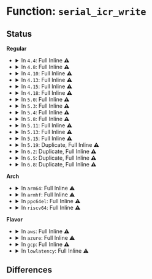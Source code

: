 # Function: <code>serial_icr_write</code>

## Status
<b>Regular</b>
<ul>
<li>
<details>
<summary>In <code>4.4</code>: Full Inline ⚠️</summary>

**Collision:** Unique Static

**Inline:** Full

**Transformation:** False

**Instances:**

```
In drivers/tty/serial/8250/8250_port.c (ffffffff81505cc6)
Location: drivers/tty/serial/8250/8250_port.c:476
Inline: True
Inline callers:
  - drivers/tty/serial/8250/8250_port.c:serial_icr_read
  - drivers/tty/serial/8250/8250_port.c:serial_icr_read
  - drivers/tty/serial/8250/8250_port.c:serial8250_do_startup
  - drivers/tty/serial/8250/8250_port.c:serial8250_stop_tx
  - drivers/tty/serial/8250/8250_port.c:serial8250_start_tx
```
</details>
</li>
<li>
<details>
<summary>In <code>4.8</code>: Full Inline ⚠️</summary>

**Collision:** Unique Static

**Inline:** Full

**Transformation:** False

**Instances:**

```
In drivers/tty/serial/8250/8250_port.c (ffffffff8155a049)
Location: drivers/tty/serial/8250/8250_port.c:497
Inline: True
Inline callers:
  - drivers/tty/serial/8250/8250_port.c:serial8250_do_startup
  - drivers/tty/serial/8250/8250_port.c:serial8250_start_tx
  - drivers/tty/serial/8250/8250_port.c:serial8250_em485_handle_start_tx
  - drivers/tty/serial/8250/8250_port.c:serial8250_stop_tx
  - drivers/tty/serial/8250/8250_port.c:serial_icr_read
  - drivers/tty/serial/8250/8250_port.c:serial_icr_read
```
</details>
</li>
<li>
<details>
<summary>In <code>4.10</code>: Full Inline ⚠️</summary>

**Collision:** Unique Static

**Inline:** Full

**Transformation:** False

**Instances:**

```
In drivers/tty/serial/8250/8250_port.c (ffffffff8158672c)
Location: drivers/tty/serial/8250/8250_port.c:498
Inline: True
Inline callers:
  - drivers/tty/serial/8250/8250_port.c:serial8250_do_startup
  - drivers/tty/serial/8250/8250_port.c:serial8250_start_tx
  - drivers/tty/serial/8250/8250_port.c:serial8250_em485_handle_start_tx
  - drivers/tty/serial/8250/8250_port.c:serial8250_stop_tx
  - drivers/tty/serial/8250/8250_port.c:serial_icr_read
  - drivers/tty/serial/8250/8250_port.c:serial_icr_read
```
</details>
</li>
<li>
<details>
<summary>In <code>4.13</code>: Full Inline ⚠️</summary>

**Collision:** Unique Static

**Inline:** Full

**Transformation:** False

**Instances:**

```
In drivers/tty/serial/8250/8250_port.c (ffffffff8159a989)
Location: drivers/tty/serial/8250/8250_port.c:514
Inline: True
Inline callers:
  - drivers/tty/serial/8250/8250_port.c:serial8250_do_startup
  - drivers/tty/serial/8250/8250_port.c:serial8250_start_tx
  - drivers/tty/serial/8250/8250_port.c:serial8250_em485_handle_start_tx
  - drivers/tty/serial/8250/8250_port.c:serial8250_stop_tx
  - drivers/tty/serial/8250/8250_port.c:serial_icr_read
  - drivers/tty/serial/8250/8250_port.c:serial_icr_read
```
</details>
</li>
<li>
<details>
<summary>In <code>4.15</code>: Full Inline ⚠️</summary>

**Collision:** Unique Static

**Inline:** Full

**Transformation:** False

**Instances:**

```
In drivers/tty/serial/8250/8250_port.c (ffffffff815ffa71)
Location: drivers/tty/serial/8250/8250_port.c:531
Inline: True
Inline callers:
  - drivers/tty/serial/8250/8250_port.c:serial8250_do_startup
  - drivers/tty/serial/8250/8250_port.c:serial8250_start_tx
  - drivers/tty/serial/8250/8250_port.c:serial8250_em485_handle_start_tx
  - drivers/tty/serial/8250/8250_port.c:serial8250_stop_tx
  - drivers/tty/serial/8250/8250_port.c:serial_icr_read
  - drivers/tty/serial/8250/8250_port.c:serial_icr_read
```
</details>
</li>
<li>
<details>
<summary>In <code>4.18</code>: Full Inline ⚠️</summary>

**Collision:** Unique Static

**Inline:** Full

**Transformation:** False

**Instances:**

```
In drivers/tty/serial/8250/8250_port.c (ffffffff81638545)
Location: drivers/tty/serial/8250/8250_port.c:532
Inline: True
Inline callers:
  - drivers/tty/serial/8250/8250_port.c:serial8250_do_startup
  - drivers/tty/serial/8250/8250_port.c:serial8250_start_tx
  - drivers/tty/serial/8250/8250_port.c:serial8250_em485_handle_start_tx
  - drivers/tty/serial/8250/8250_port.c:serial8250_stop_tx
  - drivers/tty/serial/8250/8250_port.c:serial_icr_read
  - drivers/tty/serial/8250/8250_port.c:serial_icr_read
```
</details>
</li>
<li>
<details>
<summary>In <code>5.0</code>: Full Inline ⚠️</summary>

**Collision:** Unique Static

**Inline:** Full

**Transformation:** False

**Instances:**

```
In drivers/tty/serial/8250/8250_port.c (ffffffff81656845)
Location: drivers/tty/serial/8250/8250_port.c:532
Inline: True
Inline callers:
  - drivers/tty/serial/8250/8250_port.c:serial8250_do_startup
  - drivers/tty/serial/8250/8250_port.c:serial8250_start_tx
  - drivers/tty/serial/8250/8250_port.c:serial8250_em485_handle_start_tx
  - drivers/tty/serial/8250/8250_port.c:serial8250_stop_tx
  - drivers/tty/serial/8250/8250_port.c:serial_icr_read
  - drivers/tty/serial/8250/8250_port.c:serial_icr_read
```
</details>
</li>
<li>
<details>
<summary>In <code>5.3</code>: Full Inline ⚠️</summary>

**Collision:** Unique Static

**Inline:** Full

**Transformation:** False

**Instances:**

```
In drivers/tty/serial/8250/8250_port.c (ffffffff8168a700)
Location: drivers/tty/serial/8250/8250_port.c:540
Inline: True
Inline callers:
  - drivers/tty/serial/8250/8250_port.c:serial8250_do_startup
  - drivers/tty/serial/8250/8250_port.c:serial8250_start_tx
  - drivers/tty/serial/8250/8250_port.c:serial8250_em485_handle_start_tx
  - drivers/tty/serial/8250/8250_port.c:serial8250_stop_tx
  - drivers/tty/serial/8250/8250_port.c:serial_icr_read
  - drivers/tty/serial/8250/8250_port.c:serial_icr_read
```
</details>
</li>
<li>
<details>
<summary>In <code>5.4</code>: Full Inline ⚠️</summary>

**Collision:** Unique Static

**Inline:** Full

**Transformation:** False

**Instances:**

```
In drivers/tty/serial/8250/8250_port.c (ffffffff816acd10)
Location: drivers/tty/serial/8250/8250_port.c:533
Inline: True
Inline callers:
  - drivers/tty/serial/8250/8250_port.c:serial8250_do_startup
  - drivers/tty/serial/8250/8250_port.c:serial8250_start_tx
  - drivers/tty/serial/8250/8250_port.c:serial8250_em485_handle_start_tx
  - drivers/tty/serial/8250/8250_port.c:serial8250_stop_tx
  - drivers/tty/serial/8250/8250_port.c:serial_icr_read
  - drivers/tty/serial/8250/8250_port.c:serial_icr_read
```
</details>
</li>
<li>
<details>
<summary>In <code>5.8</code>: Full Inline ⚠️</summary>

**Collision:** Unique Static

**Inline:** Full

**Transformation:** False

**Instances:**

```
In drivers/tty/serial/8250/8250_port.c (ffffffff817616f9)
Location: drivers/tty/serial/8250/8250_port.c:529
Inline: True
Inline callers:
  - drivers/tty/serial/8250/8250_port.c:serial8250_do_startup
  - drivers/tty/serial/8250/8250_port.c:serial8250_start_tx
  - drivers/tty/serial/8250/8250_port.c:serial8250_em485_handle_start_tx
  - drivers/tty/serial/8250/8250_port.c:serial8250_stop_tx
  - drivers/tty/serial/8250/8250_port.c:serial_icr_read
  - drivers/tty/serial/8250/8250_port.c:serial_icr_read
```
</details>
</li>
<li>
<details>
<summary>In <code>5.11</code>: Full Inline ⚠️</summary>

**Collision:** Unique Static

**Inline:** Full

**Transformation:** False

**Instances:**

```
In drivers/tty/serial/8250/8250_port.c (ffffffff8177cb39)
Location: drivers/tty/serial/8250/8250_port.c:530
Inline: True
Inline callers:
  - drivers/tty/serial/8250/8250_port.c:serial8250_do_startup
  - drivers/tty/serial/8250/8250_port.c:serial8250_start_tx
  - drivers/tty/serial/8250/8250_port.c:serial8250_em485_handle_start_tx
  - drivers/tty/serial/8250/8250_port.c:serial8250_stop_tx
  - drivers/tty/serial/8250/8250_port.c:serial_icr_read
  - drivers/tty/serial/8250/8250_port.c:serial_icr_read
```
</details>
</li>
<li>
<details>
<summary>In <code>5.13</code>: Full Inline ⚠️</summary>

**Collision:** Unique Static

**Inline:** Full

**Transformation:** False

**Instances:**

```
In drivers/tty/serial/8250/8250_port.c (ffffffff8175ff69)
Location: drivers/tty/serial/8250/8250_port.c:534
Inline: True
Inline callers:
  - drivers/tty/serial/8250/8250_port.c:serial8250_do_startup
  - drivers/tty/serial/8250/8250_port.c:serial8250_start_tx
  - drivers/tty/serial/8250/8250_port.c:serial8250_em485_handle_start_tx
  - drivers/tty/serial/8250/8250_port.c:serial8250_stop_tx
  - drivers/tty/serial/8250/8250_port.c:serial_icr_read
  - drivers/tty/serial/8250/8250_port.c:serial_icr_read
```
</details>
</li>
<li>
<details>
<summary>In <code>5.15</code>: Full Inline ⚠️</summary>

**Collision:** Unique Static

**Inline:** Full

**Transformation:** False

**Instances:**

```
In drivers/tty/serial/8250/8250_port.c (ffffffff817e3ed9)
Location: drivers/tty/serial/8250/8250_port.c:535
Inline: True
Inline callers:
  - drivers/tty/serial/8250/8250_port.c:serial8250_do_startup
  - drivers/tty/serial/8250/8250_port.c:serial8250_start_tx
  - drivers/tty/serial/8250/8250_port.c:serial8250_em485_handle_start_tx
  - drivers/tty/serial/8250/8250_port.c:serial8250_stop_tx
  - drivers/tty/serial/8250/8250_port.c:serial_icr_read
  - drivers/tty/serial/8250/8250_port.c:serial_icr_read
```
</details>
</li>
<li>
<details>
<summary>In <code>5.19</code>: Duplicate, Full Inline ⚠️</summary>

**Collision:** Static Duplication

**Inline:** Full

**Transformation:** False

**Instances:**

```
In drivers/tty/serial/8250/8250_port.c (ffffffff81922e9b)
Location: drivers/tty/serial/8250/8250.h:149
Inline: True
Inline callers:
  - drivers/tty/serial/8250/8250_port.c:serial8250_do_startup
  - drivers/tty/serial/8250/8250_port.c:serial8250_start_tx
  - drivers/tty/serial/8250/8250_port.c:serial8250_em485_handle_start_tx
  - drivers/tty/serial/8250/8250_port.c:serial8250_stop_tx
  - drivers/tty/serial/8250/8250_port.c:serial_icr_read
  - drivers/tty/serial/8250/8250_port.c:serial_icr_read
```
```
In drivers/tty/serial/8250/8250_pci.c (ffffffff8192a252)
Location: drivers/tty/serial/8250/8250.h:149
Inline: True
Inline callers:
  - drivers/tty/serial/8250/8250_pci.c:pci_oxsemi_tornado_set_divisor
  - drivers/tty/serial/8250/8250_pci.c:pci_oxsemi_tornado_set_divisor
  - drivers/tty/serial/8250/8250_pci.c:pci_oxsemi_tornado_set_divisor
```
</details>
</li>
<li>
<details>
<summary>In <code>6.2</code>: Duplicate, Full Inline ⚠️</summary>

**Collision:** Static Duplication

**Inline:** Full

**Transformation:** False

**Instances:**

```
In drivers/tty/serial/8250/8250_port.c (ffffffff81a7f78f)
Location: drivers/tty/serial/8250/8250.h:149
Inline: True
Inline callers:
  - drivers/tty/serial/8250/8250_port.c:serial8250_do_startup
  - drivers/tty/serial/8250/8250_port.c:serial8250_start_tx
  - drivers/tty/serial/8250/8250_port.c:serial8250_em485_handle_start_tx
  - drivers/tty/serial/8250/8250_port.c:serial8250_stop_tx
  - drivers/tty/serial/8250/8250_port.c:serial_icr_read
  - drivers/tty/serial/8250/8250_port.c:serial_icr_read
```
```
In drivers/tty/serial/8250/8250_pci.c (ffffffff81a869a2)
Location: drivers/tty/serial/8250/8250.h:149
Inline: True
Inline callers:
  - drivers/tty/serial/8250/8250_pci.c:pci_oxsemi_tornado_set_divisor
  - drivers/tty/serial/8250/8250_pci.c:pci_oxsemi_tornado_set_divisor
  - drivers/tty/serial/8250/8250_pci.c:pci_oxsemi_tornado_set_divisor
```
</details>
</li>
<li>
<details>
<summary>In <code>6.5</code>: Duplicate, Full Inline ⚠️</summary>

**Collision:** Static Duplication

**Inline:** Full

**Transformation:** False

**Instances:**

```
In drivers/tty/serial/8250/8250_port.c (ffffffff81acb302)
Location: drivers/tty/serial/8250/8250.h:148
Inline: True
Inline callers:
  - drivers/tty/serial/8250/8250_port.c:serial8250_do_startup
  - drivers/tty/serial/8250/8250_port.c:serial8250_start_tx
  - drivers/tty/serial/8250/8250_port.c:serial8250_em485_handle_start_tx
  - drivers/tty/serial/8250/8250_port.c:serial8250_stop_tx
  - drivers/tty/serial/8250/8250_port.c:serial_icr_read
  - drivers/tty/serial/8250/8250_port.c:serial_icr_read
```
```
In drivers/tty/serial/8250/8250_pci.c (ffffffff81ad2032)
Location: drivers/tty/serial/8250/8250.h:148
Inline: True
Inline callers:
  - drivers/tty/serial/8250/8250_pci.c:pci_oxsemi_tornado_set_divisor
  - drivers/tty/serial/8250/8250_pci.c:pci_oxsemi_tornado_set_divisor
  - drivers/tty/serial/8250/8250_pci.c:pci_oxsemi_tornado_set_divisor
```
</details>
</li>
<li>
<details>
<summary>In <code>6.8</code>: Duplicate, Full Inline ⚠️</summary>

**Collision:** Static Duplication

**Inline:** Full

**Transformation:** False

**Instances:**

```
In drivers/tty/serial/8250/8250_port.c (ffffffff81b1fbd2)
Location: drivers/tty/serial/8250/8250.h:148
Inline: True
Inline callers:
  - drivers/tty/serial/8250/8250_port.c:serial8250_do_startup
  - drivers/tty/serial/8250/8250_port.c:serial8250_start_tx
  - drivers/tty/serial/8250/8250_port.c:serial8250_em485_handle_start_tx
  - drivers/tty/serial/8250/8250_port.c:serial8250_stop_tx
  - drivers/tty/serial/8250/8250_port.c:serial_icr_read
  - drivers/tty/serial/8250/8250_port.c:serial_icr_read
```
```
In drivers/tty/serial/8250/8250_pci.c (ffffffff81b25f82)
Location: drivers/tty/serial/8250/8250.h:148
Inline: True
Inline callers:
  - drivers/tty/serial/8250/8250_pci.c:pci_oxsemi_tornado_set_divisor
  - drivers/tty/serial/8250/8250_pci.c:pci_oxsemi_tornado_set_divisor
  - drivers/tty/serial/8250/8250_pci.c:pci_oxsemi_tornado_set_divisor
```
</details>
</li>
</ul>
<b>Arch</b>
<ul>
<li>
<details>
<summary>In <code>arm64</code>: Full Inline ⚠️</summary>

**Collision:** Unique Static

**Inline:** Full

**Transformation:** False

**Instances:**

```
In drivers/tty/serial/8250/8250_port.c (ffff80001088a01c)
Location: drivers/tty/serial/8250/8250_port.c:533
Inline: True
Inline callers:
  - drivers/tty/serial/8250/8250_port.c:serial8250_do_startup
  - drivers/tty/serial/8250/8250_port.c:serial8250_start_tx
  - drivers/tty/serial/8250/8250_port.c:serial8250_em485_handle_start_tx
  - drivers/tty/serial/8250/8250_port.c:serial8250_stop_tx
  - drivers/tty/serial/8250/8250_port.c:serial_icr_read
  - drivers/tty/serial/8250/8250_port.c:serial_icr_read
```
</details>
</li>
<li>
<details>
<summary>In <code>armhf</code>: Full Inline ⚠️</summary>

**Collision:** Unique Static

**Inline:** Full

**Transformation:** False

**Instances:**

```
In drivers/tty/serial/8250/8250_port.c (c09863a0)
Location: drivers/tty/serial/8250/8250_port.c:533
Inline: True
Inline callers:
  - drivers/tty/serial/8250/8250_port.c:serial8250_do_startup
  - drivers/tty/serial/8250/8250_port.c:serial8250_start_tx
  - drivers/tty/serial/8250/8250_port.c:serial8250_em485_handle_start_tx
  - drivers/tty/serial/8250/8250_port.c:serial8250_stop_tx
  - drivers/tty/serial/8250/8250_port.c:serial_icr_read
  - drivers/tty/serial/8250/8250_port.c:serial_icr_read
```
</details>
</li>
<li>
<details>
<summary>In <code>ppc64el</code>: Full Inline ⚠️</summary>

**Collision:** Unique Static

**Inline:** Full

**Transformation:** False

**Instances:**

```
In drivers/tty/serial/8250/8250_port.c (c00000000092fb6c)
Location: drivers/tty/serial/8250/8250_port.c:533
Inline: True
Inline callers:
  - drivers/tty/serial/8250/8250_port.c:serial8250_do_startup
  - drivers/tty/serial/8250/8250_port.c:serial8250_start_tx
  - drivers/tty/serial/8250/8250_port.c:serial8250_start_tx
  - drivers/tty/serial/8250/8250_port.c:serial8250_em485_handle_start_tx
  - drivers/tty/serial/8250/8250_port.c:serial8250_stop_tx
  - drivers/tty/serial/8250/8250_port.c:serial_icr_read
  - drivers/tty/serial/8250/8250_port.c:serial_icr_read
```
</details>
</li>
<li>
<details>
<summary>In <code>riscv64</code>: Full Inline ⚠️</summary>

**Collision:** Unique Static

**Inline:** Full

**Transformation:** False

**Instances:**

```
In drivers/tty/serial/8250/8250_port.c (ffffffe000552c92)
Location: drivers/tty/serial/8250/8250_port.c:533
Inline: True
Inline callers:
  - drivers/tty/serial/8250/8250_port.c:serial8250_do_startup
  - drivers/tty/serial/8250/8250_port.c:serial8250_start_tx
  - drivers/tty/serial/8250/8250_port.c:serial8250_start_tx
  - drivers/tty/serial/8250/8250_port.c:serial8250_em485_handle_start_tx
  - drivers/tty/serial/8250/8250_port.c:serial8250_stop_tx
  - drivers/tty/serial/8250/8250_port.c:serial_icr_read
  - drivers/tty/serial/8250/8250_port.c:serial_icr_read
```
</details>
</li>
</ul>
<b>Flavor</b>
<ul>
<li>
<details>
<summary>In <code>aws</code>: Full Inline ⚠️</summary>

**Collision:** Unique Static

**Inline:** Full

**Transformation:** False

**Instances:**

```
In drivers/tty/serial/8250/8250_port.c (ffffffff81672780)
Location: drivers/tty/serial/8250/8250_port.c:533
Inline: True
Inline callers:
  - drivers/tty/serial/8250/8250_port.c:serial8250_do_startup
  - drivers/tty/serial/8250/8250_port.c:serial8250_start_tx
  - drivers/tty/serial/8250/8250_port.c:serial8250_em485_handle_start_tx
  - drivers/tty/serial/8250/8250_port.c:serial8250_stop_tx
  - drivers/tty/serial/8250/8250_port.c:serial_icr_read
  - drivers/tty/serial/8250/8250_port.c:serial_icr_read
```
</details>
</li>
<li>
<details>
<summary>In <code>azure</code>: Full Inline ⚠️</summary>

**Collision:** Unique Static

**Inline:** Full

**Transformation:** False

**Instances:**

```
In drivers/tty/serial/8250/8250_port.c (ffffffff81651880)
Location: drivers/tty/serial/8250/8250_port.c:533
Inline: True
Inline callers:
  - drivers/tty/serial/8250/8250_port.c:serial8250_do_startup
  - drivers/tty/serial/8250/8250_port.c:serial8250_start_tx
  - drivers/tty/serial/8250/8250_port.c:serial8250_em485_handle_start_tx
  - drivers/tty/serial/8250/8250_port.c:serial8250_stop_tx
  - drivers/tty/serial/8250/8250_port.c:serial_icr_read
  - drivers/tty/serial/8250/8250_port.c:serial_icr_read
```
</details>
</li>
<li>
<details>
<summary>In <code>gcp</code>: Full Inline ⚠️</summary>

**Collision:** Unique Static

**Inline:** Full

**Transformation:** False

**Instances:**

```
In drivers/tty/serial/8250/8250_port.c (ffffffff816a0b50)
Location: drivers/tty/serial/8250/8250_port.c:533
Inline: True
Inline callers:
  - drivers/tty/serial/8250/8250_port.c:serial8250_do_startup
  - drivers/tty/serial/8250/8250_port.c:serial8250_start_tx
  - drivers/tty/serial/8250/8250_port.c:serial8250_em485_handle_start_tx
  - drivers/tty/serial/8250/8250_port.c:serial8250_stop_tx
  - drivers/tty/serial/8250/8250_port.c:serial_icr_read
  - drivers/tty/serial/8250/8250_port.c:serial_icr_read
```
</details>
</li>
<li>
<details>
<summary>In <code>lowlatency</code>: Full Inline ⚠️</summary>

**Collision:** Unique Static

**Inline:** Full

**Transformation:** False

**Instances:**

```
In drivers/tty/serial/8250/8250_port.c (ffffffff816bb0e0)
Location: drivers/tty/serial/8250/8250_port.c:533
Inline: True
Inline callers:
  - drivers/tty/serial/8250/8250_port.c:serial8250_do_startup
  - drivers/tty/serial/8250/8250_port.c:serial8250_start_tx
  - drivers/tty/serial/8250/8250_port.c:serial8250_em485_handle_start_tx
  - drivers/tty/serial/8250/8250_port.c:serial8250_stop_tx
  - drivers/tty/serial/8250/8250_port.c:serial_icr_read
  - drivers/tty/serial/8250/8250_port.c:serial_icr_read
```
</details>
</li>
</ul>

## Differences
